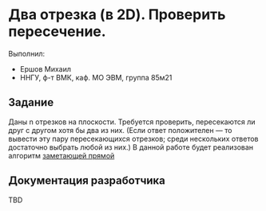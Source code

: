 ﻿# Два отрезка (в 2D). Проверить пересечение. 

Выполнил:

 - Ершов Михаил
 - ННГУ, ф-т ВМК, каф. МО ЭВМ, группа 85м21

## Задание

Даны n отрезков на плоскости. Требуется проверить, пересекаются ли друг с другом хотя бы два из них. 
(Если ответ положителен — то вывести эту пару пересекающихся отрезков; среди нескольких ответов достаточно выбрать любой из них.)
В данной работе будет реализован алгоритм [заметающей прямой][Алгоритмы]
## Документация разработчика

TBD

<!-- LINKS -->

[Алгоритмы]: http://e-maxx.ru/algo/intersecting_segments